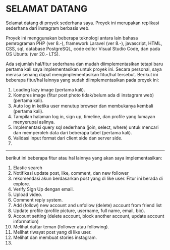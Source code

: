 # SELAMAT DATANG

Selamat datang di proyek sederhana saya. Proyek ini merupakan replikasi sederhana dari instagram berbasis web. 

Proyek ini menggunakan beberapa teknologi antara lain bahasa pemrograman PHP (ver 8.-), framework Laravel (ver 8.-), javascript, HTML, CSS, sql, database PostgreSQL, code editor Visual Studio Code, dan pada OS Ubuntu (ver 20.- LTS). 

Ada sejumlah hal/fitur sederhana dan mudah diimplementasikan tetapi baru pertama kali saya implementasikan untuk proyek ini. Secara personal, saya merasa senang dapat mengimplementasikan fitur/hal tersebut. Berikut ini beberapa fitur/hal lainnya yang sudah diimplementasikan pada proyek ini:
1. Loading lazy image (pertama kali).
2. Kompres image (fitur post photo tidak/belum ada di instagram web) (pertama kali).
3. Auto log in ketika user menutup browser dan membukanya kembali (pertama kali).
4. Tampilan halaman log in, sign up, timeline, dan profile yang lumayan menyerupai aslinya.
5. Implementasi query sql sederhana (join, select, where) untuk mencari dan memperoleh data dari beberapa tabel (pertama kali).
6. Validasi input format dari client side dan server side.
7.  

---

berikut ini beberapa fitur atau hal lainnya yang akan saya implementasikan:
1. Elastic search
2. Notifikasi update post, like, comment, dan new follower
3. rekomendasi akun berdasarkan post yang di like user. Fitur ini berada di explore.
4. Verify Sign Up dengan email.
5. Upload video.
6. Comment reply system.
7. Add (follow) new account and unfollow (delete) account from friend list
8. Update profile (profile picture, username, full name, email, bio).
9. Account setting (delete account, block another account, update account information)
10. Melihat daftar teman (follower atau following).
11. Melihat riwayat post yang di like user.
12. Melihat dan membuat stories instagram.
13. 